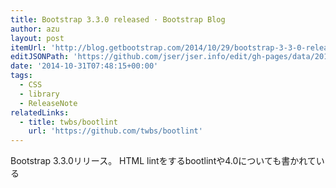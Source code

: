 ```yaml
---
title: Bootstrap 3.3.0 released · Bootstrap Blog
author: azu
layout: post
itemUrl: 'http://blog.getbootstrap.com/2014/10/29/bootstrap-3-3-0-released/'
editJSONPath: 'https://github.com/jser/jser.info/edit/gh-pages/data/2014/10/index.json'
date: '2014-10-31T07:48:15+00:00'
tags:
  - CSS
  - library
  - ReleaseNote
relatedLinks:
  - title: twbs/bootlint
    url: 'https://github.com/twbs/bootlint'
---
```

Bootstrap 3.3.0リリース。
HTML lintをするbootlintや4.0についても書かれている
